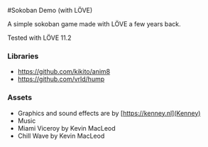 #Sokoban Demo (with LÖVE)

A simple sokoban game made with LÖVE a few years back.

Tested with LÖVE 11.2

### Libraries

- https://github.com/kikito/anim8
- https://github.com/vrld/hump


### Assets

- Graphics and sound effects are by [https://kenney.nl](Kenney)
- Music
 - Miami Viceroy by Kevin MacLeod
 - Chill Wave by Kevin MacLeod
